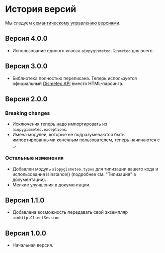 # История версий

Мы следуем [семантическому управлению версиями](https://semver.org).

## Версия 4.0.0

- Использование единого класса `aiopygismeteo.Gismeteo` для всего.

## Версия 3.0.0

- Библиотека полностью переписана. Теперь используется официальный [Gismeteo API](https://gismeteo.ru/api) вместо HTML-парсинга.

## Версия 2.0.0

### Breaking changes

- Исключения теперь надо импортировать из `aiopygismeteo.exceptions`.
- Имена модулей, которые не подразумеваются быть импортированными конечным пользователем, теперь начинаются с `_`.

### Остальные изменения

- Добавлен модуль `aiopygismeteo.types` для типизации вашего кода и использования isinstance() (подробнее см. "Типизация" в документации).
- Мелкие улучшения в документации.

## Версия 1.1.0

- Добавлена возможность передавать свой экземпляр `aiohttp.ClientSession`.

## Версия 1.0.0

- Начальная версия.

